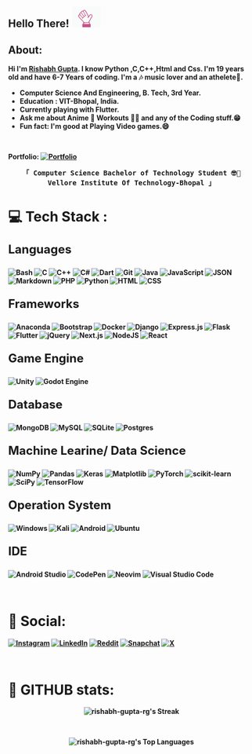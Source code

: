 <!-- Greetings -->
<h2><b>Hello There! <img src="./images/hello-hand.gif" width="60px"></h2>

<!-- About -->
<h2>About:</h2>
Hi I'm <b><u>Rishabh Gupta</u></b>. I know <b>Python</b> ,<b>C</b>,<b>C++</b>,<b>Html</b> and <b>Css</b>. I'm 19 years old and have 6-7 Years of coding. I'm a 🎶 music lover and an athelete🏃.
<ul>
  <li>Computer Science And Engineering, B. Tech, 3rd Year.</li>
  <li>Education : VIT-Bhopal, India.</li>
  <li>Currently playing with Flutter.</li>
  <li>Ask me about Anime 👻 Workouts 🏋🏻 and any of the <b>Coding</b> stuff.😁</li> 
  <li>Fun fact: I'm good at Playing Video games.😄 </li>
</ul></br>

Portfolio: [![Portfolio](https://img.shields.io/badge/Portfolio-%23000000.svg?logo=firefox&logoColor=#FF7139)](https://rishabh-gupta-rg.github.io/Html-Projects/PortFolio/)

<p align="center">
  <samp>
    「 Computer Science Bachelor of Technology Student 🤓🧐 <b>Vellore Institute Of Technology-Bhopal</b> 」<br>
  </samp>
</p>


# 💻 Tech Stack :

### <p style="font-size:24px">Languages</p>

![Bash](https://img.shields.io/badge/Bash-4EAA25?logo=gnubash&logoColor=fff)
![C](https://img.shields.io/badge/C-00599C?logo=c&logoColor=white)
![C++](https://img.shields.io/badge/C++-%2300599C.svg?logo=c%2B%2B&logoColor=white)
![C#](https://img.shields.io/badge/C%23-%2300599C.svg?logo=c%2B%2B&logoColor=white)
![Dart](https://img.shields.io/badge/Dart-%230175C2.svg?logo=dart&logoColor=white)
![Git](https://img.shields.io/badge/git-%23F05033.svg?logo=git&logoColor=white)
![Java](https://img.shields.io/badge/Java-%23ED8B00.svg?logo=openjdk&logoColor=white)
![JavaScript](https://img.shields.io/badge/JavaScript-F7DF1E?logo=javascript&logoColor=000)
![JSON](https://img.shields.io/badge/JSON-000?logo=json&logoColor=fff)
![Markdown](https://img.shields.io/badge/Markdown-%23000000.svg?logo=markdown&logoColor=white)
![PHP](https://img.shields.io/badge/php-%23777BB4.svg?&logo=php&logoColor=white)
![Python](https://img.shields.io/badge/Python-3776AB?logo=python&logoColor=fff)
![HTML](https://img.shields.io/badge/HTML-%23E34F26.svg?logo=html5&logoColor=white)
![CSS](https://img.shields.io/badge/CSS-1572B6?logo=css3&logoColor=fff)



### <p style="font-size:24px">Frameworks</p>

![Anaconda](https://img.shields.io/badge/Anaconda-44A833?logo=anaconda&logoColor=fff)
![Bootstrap](https://img.shields.io/badge/Bootstrap-7952B3?logo=bootstrap&logoColor=fff)
![Docker](https://img.shields.io/badge/Docker-2496ED?logo=docker&logoColor=fff)
![Django](https://img.shields.io/badge/Django-%23092E20.svg?logo=django&logoColor=white)
![Express.js](https://img.shields.io/badge/Express.js-%23404d59.svg?logo=express&logoColor=%2361DAFB)
![Flask](https://img.shields.io/badge/Flask-000?logo=flask&logoColor=fff)
![Flutter](https://img.shields.io/badge/Flutter-02569B?logo=flutter&logoColor=fff)
![jQuery](https://img.shields.io/badge/jQuery-0769AD?logo=jquery&logoColor=fff)
![Next.js](https://img.shields.io/badge/Next.js-black?logo=next.js&logoColor=white)
![NodeJS](https://img.shields.io/badge/Node.js-6DA55F?logo=node.js&logoColor=white)
![React](https://img.shields.io/badge/React-%2320232a.svg?logo=react&logoColor=%2361DAFB)



### <p style="font-size:24px">Game Engine</p>

![Unity](https://img.shields.io/badge/Unity-%23000000.svg?logo=unity&logoColor=white)
![Godot Engine](https://img.shields.io/badge/Godot-%23FFFFFF.svg?logo=godot-engine)



### <p style="font-size:24px">Database</p>

![MongoDB](https://img.shields.io/badge/MongoDB-%234ea94b.svg?logo=mongodb&logoColor=white)
![MySQL](https://img.shields.io/badge/MySQL-4479A1?logo=mysql&logoColor=fff)
![SQLite](https://img.shields.io/badge/SQLite-%2307405e.svg?logo=sqlite&logoColor=white)
![Postgres](https://img.shields.io/badge/Postgres-%23316192.svg?logo=postgresql&logoColor=white)



### <p style="font-size:24px">Machine Learine/ Data Science</p>

![NumPy](https://img.shields.io/badge/numpy-%23013243.svg?logo=numpy&logoColor=white)
![Pandas](https://img.shields.io/badge/pandas-%23150458.svg?logo=pandas&logoColor=white)
![Keras](https://img.shields.io/badge/Keras-%23D00000.svg?logo=Keras&logoColor=white)
![Matplotlib](https://img.shields.io/badge/Matplotlib-%23ffffff.svg?logo=Matplotlib&logoColor=black)
![PyTorch](https://img.shields.io/badge/PyTorch-%23EE4C2C.svg?logo=PyTorch&logoColor=white)
![scikit-learn](https://img.shields.io/badge/scikit--learn-%23F7931E.svg?logo=scikit-learn&logoColor=white)
![SciPy](https://img.shields.io/badge/SciPy-%230C55A5.svg?logo=scipy&logoColor=%white)
![TensorFlow](https://img.shields.io/badge/TensorFlow-%23FF6F00.svg?logo=TensorFlow&logoColor=white)



### <p style="font-size:24px">Operation System</p>

![Windows](https://img.shields.io/badge/Windows-0078D6?logo=windows&logoColor=white)
![Kali](https://img.shields.io/badge/Kali-268BEE?logo=kalilinux&logoColor=white)
![Android](https://img.shields.io/badge/Android-3DDC84?logo=android&logoColor=white)
![Ubuntu](https://img.shields.io/badge/Ubuntu-E95420?logo=ubuntu&logoColor=white)



### <p style="font-size:24px">IDE</p>

![Android Studio](https://img.shields.io/badge/android%20studio-346ac1?logo=android%20studio&logoColor=white)
![CodePen](https://img.shields.io/badge/CodePen-white?logo=codepen&logoColor=black)
![Neovim](https://img.shields.io/badge/NeoVim-%2357A143.svg?&logo=neovim&logoColor=white)
![Visual Studio Code](https://img.shields.io/badge/Visual%20Studio%20Code-0078d7.svg?logo=visual-studio-code&logoColor=white)


<br>



# 💬 Social:
[![Instagram](https://img.shields.io/badge/Instagram-%23E4405F.svg?logo=Instagram&logoColor=white)](https://www.instagram.com/rishabh_gupta_rg_/)
[![LinkedIn](https://img.shields.io/badge/linkedin-%230077B5.svg?logo=linkedin&logoColor=white)](https://www.linkedin.com/in/rishabh-gupta-a07695176/)
[![Reddit](https://img.shields.io/badge/Reddit-FF4500?logo=reddit&logoColor=white)]()
[![Snapchat](https://img.shields.io/badge/Snapchat-%23FFFC00.svg?logo=Snapchat&logoColor=white)]()
[![X](https://img.shields.io/badge/X-%23000000.svg?logo=X&logoColor=white)](https://x.com/Rishabh_Guptarg)

<br>


# 💬 GITHUB stats:

<div align='center'>

![rishabh-gupta-rg's Streak](https://github-readme-streak-stats.herokuapp.com/?user=rishabh-gupta-rg&theme=dracula&hide_border=false)

<br>

![rishabh-gupta-rg's Top Languages](https://github-readme-stats.vercel.app/api/top-langs/?username=rishabh-gupta-rg&hide=jupyter%20notebook&theme=dracula&show_icons=true&hide_border=false&layout=compact)

</div>


<!--
https://github.com/kautukkundan/Awesome-Profile-README-templates
https://github.com/anuraghazra/github-readme-stats
--!>
